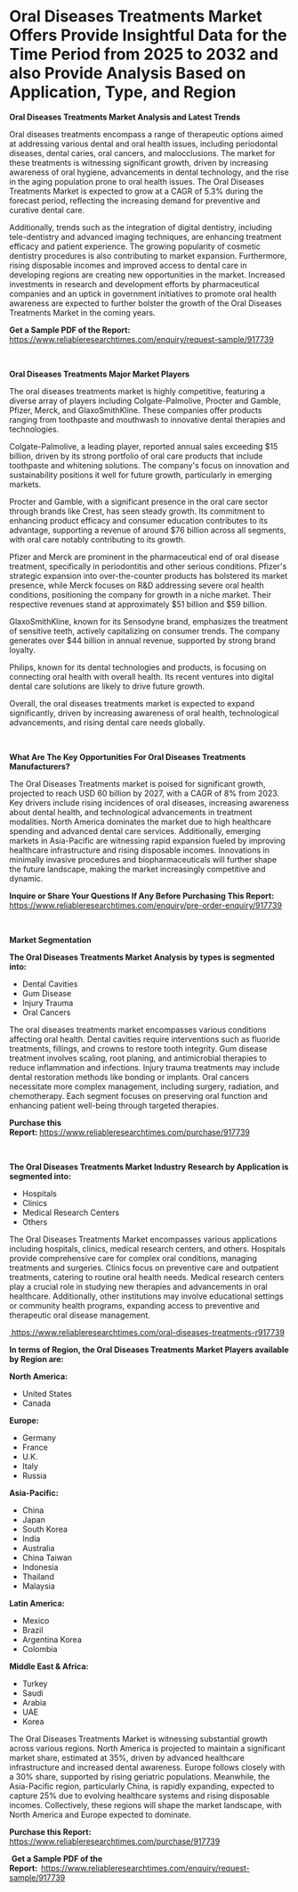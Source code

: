 <p><h1>Oral Diseases Treatments Market Offers Provide Insightful Data for the Time Period from 2025 to 2032 and also Provide Analysis Based on Application, Type, and Region</h1></p><p><strong>Oral Diseases Treatments Market Analysis and Latest Trends</strong></p>
<p><p>Oral diseases treatments encompass a range of therapeutic options aimed at addressing various dental and oral health issues, including periodontal diseases, dental caries, oral cancers, and malocclusions. The market for these treatments is witnessing significant growth, driven by increasing awareness of oral hygiene, advancements in dental technology, and the rise in the aging population prone to oral health issues. The Oral Diseases Treatments Market is expected to grow at a CAGR of 5.3% during the forecast period, reflecting the increasing demand for preventive and curative dental care.</p><p>Additionally, trends such as the integration of digital dentistry, including tele-dentistry and advanced imaging techniques, are enhancing treatment efficacy and patient experience. The growing popularity of cosmetic dentistry procedures is also contributing to market expansion. Furthermore, rising disposable incomes and improved access to dental care in developing regions are creating new opportunities in the market. Increased investments in research and development efforts by pharmaceutical companies and an uptick in government initiatives to promote oral health awareness are expected to further bolster the growth of the Oral Diseases Treatments Market in the coming years.</p></p>
<p><strong>Get a Sample PDF of the Report:&nbsp;</strong> <a href="https://www.reliableresearchtimes.com/enquiry/request-sample/917739?utm_campaign=3325&utm_medium=2&utm_source=Github&utm_content=ia&utm_term=18042025&utm_id=oral-diseases-treatments">https://www.reliableresearchtimes.com/enquiry/request-sample/917739</a></p>
<p>&nbsp;</p>
<p><strong>Oral Diseases Treatments Major Market Players</strong></p>
<p><p>The oral diseases treatments market is highly competitive, featuring a diverse array of players including Colgate-Palmolive, Procter and Gamble, Pfizer, Merck, and GlaxoSmithKline. These companies offer products ranging from toothpaste and mouthwash to innovative dental therapies and technologies.</p><p>Colgate-Palmolive, a leading player, reported annual sales exceeding $15 billion, driven by its strong portfolio of oral care products that include toothpaste and whitening solutions. The company's focus on innovation and sustainability positions it well for future growth, particularly in emerging markets.</p><p>Procter and Gamble, with a significant presence in the oral care sector through brands like Crest, has seen steady growth. Its commitment to enhancing product efficacy and consumer education contributes to its advantage, supporting a revenue of around $76 billion across all segments, with oral care notably contributing to its growth.</p><p>Pfizer and Merck are prominent in the pharmaceutical end of oral disease treatment, specifically in periodontitis and other serious conditions. Pfizer's strategic expansion into over-the-counter products has bolstered its market presence, while Merck focuses on R&D addressing severe oral health conditions, positioning the company for growth in a niche market. Their respective revenues stand at approximately $51 billion and $59 billion.</p><p>GlaxoSmithKline, known for its Sensodyne brand, emphasizes the treatment of sensitive teeth, actively capitalizing on consumer trends. The company generates over $44 billion in annual revenue, supported by strong brand loyalty.</p><p>Philips, known for its dental technologies and products, is focusing on connecting oral health with overall health. Its recent ventures into digital dental care solutions are likely to drive future growth.</p><p>Overall, the oral diseases treatments market is expected to expand significantly, driven by increasing awareness of oral health, technological advancements, and rising dental care needs globally.</p></p>
<p>&nbsp;</p>
<p><strong>What Are The Key Opportunities For Oral Diseases Treatments Manufacturers?</strong></p>
<p><p>The Oral Diseases Treatments market is poised for significant growth, projected to reach USD 60 billion by 2027, with a CAGR of 8% from 2023. Key drivers include rising incidences of oral diseases, increasing awareness about dental health, and technological advancements in treatment modalities. North America dominates the market due to high healthcare spending and advanced dental care services. Additionally, emerging markets in Asia-Pacific are witnessing rapid expansion fueled by improving healthcare infrastructure and rising disposable incomes. Innovations in minimally invasive procedures and biopharmaceuticals will further shape the future landscape, making the market increasingly competitive and dynamic.</p></p>
<p><strong>Inquire or Share Your Questions If Any Before Purchasing This Report:</strong> <a href="https://www.reliableresearchtimes.com/enquiry/pre-order-enquiry/917739?utm_campaign=3325&utm_medium=2&utm_source=Github&utm_content=ia&utm_term=18042025&utm_id=oral-diseases-treatments">https://www.reliableresearchtimes.com/enquiry/pre-order-enquiry/917739</a></p>
<p>&nbsp;</p>
<p><strong>Market Segmentation</strong></p>
<p><strong>The Oral Diseases Treatments Market Analysis by types is segmented into:</strong></p>
<p><ul><li>Dental Cavities</li><li>Gum Disease</li><li>Injury Trauma</li><li>Oral Cancers</li></ul></p>
<p><p>The oral diseases treatments market encompasses various conditions affecting oral health. Dental cavities require interventions such as fluoride treatments, fillings, and crowns to restore tooth integrity. Gum disease treatment involves scaling, root planing, and antimicrobial therapies to reduce inflammation and infections. Injury trauma treatments may include dental restoration methods like bonding or implants. Oral cancers necessitate more complex management, including surgery, radiation, and chemotherapy. Each segment focuses on preserving oral function and enhancing patient well-being through targeted therapies.</p></p>
<p><strong>Purchase this Report:&nbsp;</strong><a href="https://www.reliableresearchtimes.com/purchase/917739?utm_campaign=3325&utm_medium=2&utm_source=Github&utm_content=ia&utm_term=18042025&utm_id=oral-diseases-treatments">https://www.reliableresearchtimes.com/purchase/917739</a></p>
<p>&nbsp;</p>
<p><strong>The Oral Diseases Treatments Market Industry Research by Application is segmented into:</strong></p>
<p><ul><li>Hospitals</li><li>Clinics</li><li>Medical Research Centers</li><li>Others</li></ul></p>
<p><p>The Oral Diseases Treatments Market encompasses various applications including hospitals, clinics, medical research centers, and others. Hospitals provide comprehensive care for complex oral conditions, managing treatments and surgeries. Clinics focus on preventive care and outpatient treatments, catering to routine oral health needs. Medical research centers play a crucial role in studying new therapies and advancements in oral healthcare. Additionally, other institutions may involve educational settings or community health programs, expanding access to preventive and therapeutic oral disease management.</p></p>
<p><a href="https://www.reliableresearchtimes.com/oral-diseases-treatments-r917739?utm_campaign=3325&utm_medium=2&utm_source=Github&utm_content=ia&utm_term=18042025&utm_id=oral-diseases-treatments">&nbsp;https://www.reliableresearchtimes.com/oral-diseases-treatments-r917739</a></p>
<p><strong>In terms of Region, the Oral Diseases Treatments Market Players available by Region are:</strong></p>
<p>
    <p> <strong> North America: </strong>
        <ul>
            <li>United States</li>
            <li>Canada</li>
        </ul>
        </p> 
    <p> <strong> Europe: </strong>
        <ul>
            <li>Germany</li>
            <li>France</li>
            <li>U.K.</li>
            <li>Italy</li>
            <li>Russia</li>
        </ul>
        </p> 
    <p> <strong> Asia-Pacific: </strong>
        <ul>
            <li>China</li>
            <li>Japan</li>
            <li>South Korea</li>
            <li>India</li>
            <li>Australia</li>
            <li>China Taiwan</li>
            <li>Indonesia</li>
            <li>Thailand</li>
            <li>Malaysia</li>
        </ul>
        </p> 
    <p> <strong> Latin America: </strong>
        <ul>
            <li>Mexico</li>
            <li>Brazil</li>
            <li>Argentina Korea</li>
            <li>Colombia</li>
        </ul>
        </p> 
    <p> <strong> Middle East & Africa: </strong>
        <ul>
            <li>Turkey</li>
            <li>Saudi</li>
            <li>Arabia</li>
            <li>UAE</li>
            <li>Korea</li>
        </ul>
    </p>
    </p>
<p><p>The Oral Diseases Treatments Market is witnessing substantial growth across various regions. North America is projected to maintain a significant market share, estimated at 35%, driven by advanced healthcare infrastructure and increased dental awareness. Europe follows closely with a 30% share, supported by rising geriatric populations. Meanwhile, the Asia-Pacific region, particularly China, is rapidly expanding, expected to capture 25% due to evolving healthcare systems and rising disposable incomes. Collectively, these regions will shape the market landscape, with North America and Europe expected to dominate.</p></p>
<p><strong>Purchase this Report: </strong><a href="https://www.reliableresearchtimes.com/purchase/917739?utm_campaign=3325&utm_medium=2&utm_source=Github&utm_content=ia&utm_term=18042025&utm_id=oral-diseases-treatments">https://www.reliableresearchtimes.com/purchase/917739</a></p>
<p>&nbsp;<strong>Get a Sample PDF of the Report:&nbsp;&nbsp;</strong><a href="https://www.reliableresearchtimes.com/enquiry/request-sample/917739?utm_campaign=3325&utm_medium=2&utm_source=Github&utm_content=ia&utm_term=18042025&utm_id=oral-diseases-treatments">https://www.reliableresearchtimes.com/enquiry/request-sample/917739</a></p>
<p><strong></strong></p>
<p><p></p><p></p><p></p></p>